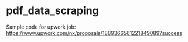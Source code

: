 # pdf_data_scraping

Sample code for upwork job: https://www.upwork.com/nx/proposals/1889366561221849089?success
